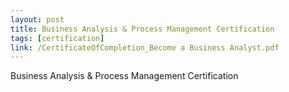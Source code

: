 ```yaml
---
layout: post
title: Business Analysis & Process Management Certification
tags: [certification]
link: /CertificateOfCompletion_Become a Business Analyst.pdf
---
```


Business Analysis & Process Management Certification

<!--
<a href="/CertificateOfCompletion_Become a Business Analyst.pdf" target="_blank">View credential</a> -->